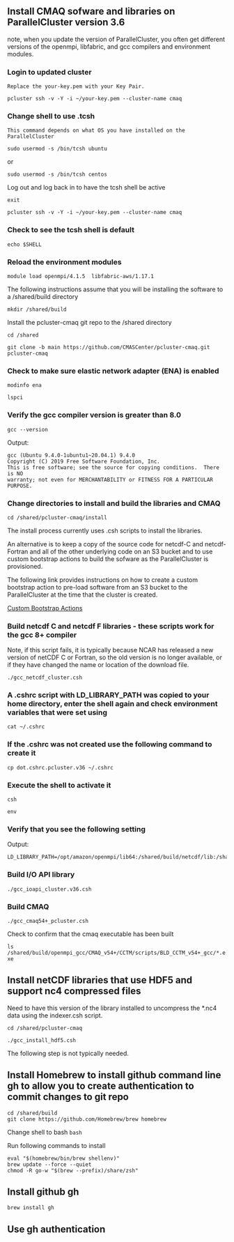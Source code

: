 ## Install CMAQ sofware and libraries on ParallelCluster version 3.6
note, when you update the version of ParallelCluster, you often get different versions of the openmpi, libfabric, and gcc compilers and environment modules.

### Login to updated cluster
```{note}
Replace the your-key.pem with your Key Pair.
```

`pcluster ssh -v -Y -i ~/your-key.pem --cluster-name cmaq`


### Change shell to use .tcsh

```{note}
This command depends on what OS you have installed on the ParallelCluster
```

`sudo usermod -s /bin/tcsh ubuntu`

or

`sudo usermod -s /bin/tcsh centos`

Log out and log back in to have the tcsh shell be active

`exit`

`pcluster ssh -v -Y -i ~/your-key.pem --cluster-name cmaq`

### Check to see the tcsh shell is default

`echo $SHELL`

### Reload the environment modules

`module load openmpi/4.1.5  libfabric-aws/1.17.1 `


The following instructions assume that you will be installing the software to a /shared/build directory

`mkdir /shared/build`

Install the pcluster-cmaq git repo to the /shared directory

`cd /shared`

`git clone -b main https://github.com/CMASCenter/pcluster-cmaq.git pcluster-cmaq`

### Check to make sure elastic network adapter (ENA) is enabled

`modinfo ena`

`lspci`


### Verify the gcc compiler version is greater than 8.0

`gcc --version`

Output:

```
gcc (Ubuntu 9.4.0-1ubuntu1~20.04.1) 9.4.0
Copyright (C) 2019 Free Software Foundation, Inc.
This is free software; see the source for copying conditions.  There is NO
warranty; not even for MERCHANTABILITY or FITNESS FOR A PARTICULAR PURPOSE.

```

### Change directories to install and build the libraries and CMAQ

`cd /shared/pcluster-cmaq/install`

The install process currently uses .csh scripts to install the libraries.

An alternative is to keep a copy of the source code for netcdf-C and netcdf-Fortran and all of the other underlying code on an S3 bucket and to use custom bootstrap actions to build the sofware as the ParallelCluster is provisioned.  

The following link provides instructions on how to create a custom bootstrap action to pre-load software from an S3 bucket to the ParallelCluster at the time that the cluster is created.

<a href="https://docs.aws.amazon.com/parallelcluster/latest/ug/custom-bootstrap-actions-v3.html">Custom Bootstrap Actions</a>

### Build netcdf C and netcdf F libraries - these scripts work for the gcc 8+ compiler
Note, if this script fails, it is typically because NCAR has released a new version of netCDF C or Fortran, so the old version is no longer available, or if they have changed the name or location of the download file. 


`./gcc_netcdf_cluster.csh`

### A .cshrc script with LD_LIBRARY_PATH was copied to your home directory, enter the shell again and check environment variables that were set using

`cat ~/.cshrc`

### If the .cshrc was not created use the following command to create it

`cp dot.cshrc.pcluster.v36 ~/.cshrc`


### Execute the shell to activate it

`csh`

`env`

### Verify that you see the following setting

Output:

```
LD_LIBRARY_PATH=/opt/amazon/openmpi/lib64:/shared/build/netcdf/lib:/shared/build/netcdf/lib
```

### Build I/O API library

`./gcc_ioapi_cluster.v36.csh`

### Build CMAQ

`./gcc_cmaq54+_pcluster.csh`

Check to confirm that the cmaq executable has been built

`ls /shared/build/openmpi_gcc/CMAQ_v54+/CCTM/scripts/BLD_CCTM_v54+_gcc/*.exe`

## Install netCDF libraries that use HDF5 and support nc4 compressed files

Need to have this version of the library installed to uncompress the *.nc4 data using the indexer.csh script.

`cd /shared/pcluster-cmaq`

`./gcc_install_hdf5.csh`




The following step is not typically needed.

## Install Homebrew to install github command line gh to allow you to create authentication to commit changes to git repo

```
cd /shared/build
git clone https://github.com/Homebrew/brew homebrew
```

Change shell to bash
`bash`

Run following commands to install
```
eval "$(homebrew/bin/brew shellenv)"
brew update --force --quiet
chmod -R go-w "$(brew --prefix)/share/zsh"
```

## Install github gh

`brew install gh`

## Use gh authentication
